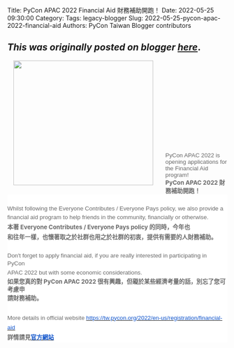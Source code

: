 Title: PyCon APAC 2022 Financial Aid  財務補助開跑！
Date: 2022-05-25 09:30:00
Category:
Tags: legacy-blogger
Slug: 2022-05-25-pycon-apac-2022-financial-aid
Authors: PyCon Taiwan Blogger contributors

*This was originally posted on blogger [here](https://pycontw.blogspot.com/2022/05/pycon-apac-2022-financial-aid.html)*.
---
<p></p><div class="separator" style="clear: left; float: left; margin-bottom: 1em; margin-right: 1em; text-align: center;"><a href="https://blogger.googleusercontent.com/img/a/AVvXsEhb2Gxl75WaJOqCa2vfI9641OaG32Xd808WJSzE0sVBn1_zxlfleK0T9rEjZWHH3Q8a_enljdV2NbDLxedoNXjNlXq8AFJx4ekj6PCl_DcJmcALIQEe0svp6mHPJkcdbkgXeoVdWk-2K2coqqpB7cN2zyC-bisYr8RjNSuGKmNqhkO3BI6ZfAuQd4dZMw" style="margin-left: 1em; margin-right: 1em;"><img alt="" height="286" src="https://blogger.googleusercontent.com/img/a/AVvXsEhb2Gxl75WaJOqCa2vfI9641OaG32Xd808WJSzE0sVBn1_zxlfleK0T9rEjZWHH3Q8a_enljdV2NbDLxedoNXjNlXq8AFJx4ekj6PCl_DcJmcALIQEe0svp6mHPJkcdbkgXeoVdWk-2K2coqqpB7cN2zyC-bisYr8RjNSuGKmNqhkO3BI6ZfAuQd4dZMw=w320-h286" width="320" /></a></div><div><span style="color: #686868; font-family: Arial; font-size: 10pt; white-space: pre-wrap;"><br /></span></div><div><span style="color: #686868; font-family: Arial; font-size: 10pt; white-space: pre-wrap;"><br /></span></div><div><span style="color: #686868; font-family: Arial; font-size: 10pt; white-space: pre-wrap;"><br /></span></div><div><span style="color: #686868; font-family: Arial; font-size: 10pt; white-space: pre-wrap;"><br /></span></div><div><span style="color: #686868; font-family: Arial; font-size: 10pt; white-space: pre-wrap;"><br /></span></div><div><span style="color: #686868; font-family: Arial; font-size: 10pt; white-space: pre-wrap;"><br /></span></div><div><span style="color: #686868; font-family: Arial; font-size: 10pt; white-space: pre-wrap;"><br /></span></div><div><span style="color: #686868; font-family: Arial; font-size: 10pt; white-space: pre-wrap;"><br /></span></div><div><span style="color: #686868; font-family: Arial; font-size: 10pt; white-space: pre-wrap;"><br /></span></div><div><span style="color: #686868; font-family: Arial; font-size: 10pt; white-space: pre-wrap;"><br /></span></div><div><span style="color: #686868; font-family: Arial; font-size: 10pt; white-space: pre-wrap;"><br /></span></div><div><span style="color: #686868; font-family: Arial; font-size: 10pt; white-space: pre-wrap;"><br /></span></div><div><span style="color: #686868; font-family: Arial; font-size: 10pt; white-space: pre-wrap;"><br /></span></div><div><span style="color: #686868; font-family: Arial; font-size: 10pt; white-space: pre-wrap;"><br /></span></div><div><span style="color: #686868; font-family: Arial; font-size: 10pt; white-space: pre-wrap;">PyCon APAC 2022 is opening applications for the Financial Aid program!</span></div><div><span face="Arimo, sans-serif" style="color: #686868; font-size: 10pt; font-weight: 700; white-space: pre-wrap;">PyCon APAC 2022 財務補助開跑！</span><span id="docs-internal-guid-5340dcfe-7fff-b705-cb5f-49d78eaf0940"><p dir="ltr" style="background-color: white; line-height: 1.656; margin-bottom: 0pt; margin-top: 0pt;">&nbsp;</p><p dir="ltr" style="background-color: white; line-height: 1.38; margin-bottom: 0pt; margin-top: 0pt;"><span style="background-color: transparent; color: #686868; font-family: Arial; font-size: 10pt; vertical-align: baseline; white-space: pre-wrap;">Whilst following the Everyone Contributes / Everyone Pays policy, we also provide a&nbsp;</span></p><p dir="ltr" style="background-color: white; line-height: 1.656; margin-bottom: 0pt; margin-top: 0pt;"><span style="background-color: transparent; color: #686868; font-family: Arial; font-size: 10pt; vertical-align: baseline; white-space: pre-wrap;">financial aid program to help friends in the community, financially or otherwise.</span></p><p dir="ltr" style="background-color: white; line-height: 1.656; margin-bottom: 0pt; margin-top: 0pt;"><span face="Arimo, sans-serif" style="background-color: transparent; color: #686868; font-size: 10pt; font-weight: 700; vertical-align: baseline; white-space: pre-wrap;">本著 Everyone Contributes / Everyone Pays policy 的同時，今年也</span></p><p dir="ltr" style="background-color: white; line-height: 1.656; margin-bottom: 0pt; margin-top: 0pt;"><span face="Arimo, sans-serif" style="background-color: transparent; color: #686868; font-size: 10pt; font-weight: 700; vertical-align: baseline; white-space: pre-wrap;">和往年一樣，也懷著取之於社群也用之於社群的初衷，提供有需要的人財務補助。</span></p><p dir="ltr" style="background-color: white; line-height: 1.656; margin-bottom: 0pt; margin-top: 0pt;">&nbsp;</p><p dir="ltr" style="background-color: white; line-height: 1.38; margin-bottom: 0pt; margin-top: 0pt;"><span style="background-color: transparent; color: #686868; font-family: Arial; font-size: 10pt; vertical-align: baseline; white-space: pre-wrap;">Don't forget to apply financial aid, if you are really interested in participating in PyCon&nbsp;</span></p><p dir="ltr" style="background-color: white; line-height: 1.656; margin-bottom: 0pt; margin-top: 0pt;"><span style="background-color: transparent; color: #686868; font-family: Arial; font-size: 10pt; vertical-align: baseline; white-space: pre-wrap;">APAC 2022 but with some economic considerations.</span></p><p dir="ltr" style="background-color: white; line-height: 1.38; margin-bottom: 0pt; margin-top: 0pt;"><span face="Arimo, sans-serif" style="background-color: transparent; color: #686868; font-size: 10pt; font-weight: 700; vertical-align: baseline; white-space: pre-wrap;">如果您真的對 PyCon APAC 2022 很有興趣，但礙於某些經濟考量的話，別忘了您可考慮申</span></p><p dir="ltr" style="background-color: white; line-height: 1.656; margin-bottom: 0pt; margin-top: 0pt;"><span face="Arimo, sans-serif" style="background-color: transparent; color: #686868; font-size: 10pt; font-weight: 700; vertical-align: baseline; white-space: pre-wrap;">請財務補助。</span></p><p dir="ltr" style="background-color: white; line-height: 1.656; margin-bottom: 0pt; margin-top: 0pt;">&nbsp;</p><p dir="ltr" style="background-color: white; line-height: 1.656; margin-bottom: 0pt; margin-top: 0pt;"><span style="background-color: transparent; color: #686868; font-family: Arial; font-size: 10pt; vertical-align: baseline; white-space: pre-wrap;">More details in official website </span><a href="https://tw.pycon.org/2022/en-us/registration/financial-aid"><span style="background-color: transparent; color: #1155cc; font-family: Arial; font-size: 10pt; vertical-align: baseline; white-space: pre-wrap;">https://tw.pycon.org/2022/en-us/registration/financial-aid</span></a></p><p dir="ltr" style="background-color: white; line-height: 1.656; margin-bottom: 0pt; margin-top: 0pt;"><span face="Arimo, sans-serif" style="background-color: transparent; color: #686868; font-size: 10pt; font-weight: 700; vertical-align: baseline; white-space: pre-wrap;">詳情請見</span><a href="https://tw.pycon.org/2022/zh-hant/registration/financial-aid"><span style="background-color: transparent; color: #1155cc; font-family: Arial; font-size: 10pt; font-weight: 700; vertical-align: baseline; white-space: pre-wrap;">官方網站</span></a></p><div><br /></div></span></div>
